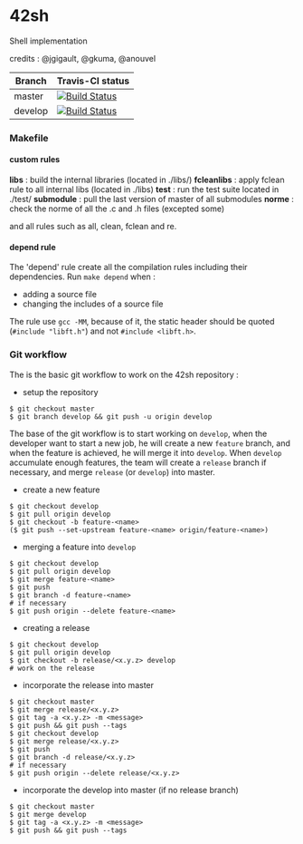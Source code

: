 # 42sh
Shell implementation

credits : @jgigault, @gkuma, @anouvel


Branch     | Travis-CI status
-----------| ---
master     | [![Build Status](https://travis-ci.org/42shTests/42sh.svg?branch=master)](https://travis-ci.org/42shTests/42sh)
develop    | [![Build Status](https://travis-ci.org/42shTests/42sh.svg?branch=develop)](https://travis-ci.org/42shTests/42sh)



### Makefile
#### custom rules
**libs** : build the internal libraries (located in ./libs/)
**fcleanlibs** : apply fclean rule to all internal libs (located in ./libs)
**test** : run the test suite located in ./test/
**submodule** : pull the last version of master of all submodules
**norme** : check the norme of all the .c and .h files (excepted some)  

and all rules such as all, clean, fclean and re.

#### depend rule
The 'depend' rule create all the compilation rules including their dependencies.
Run ```make depend``` when :

+ adding a source file
+ changing the includes of a source file

The rule use ```gcc -MM```, because of it, the static header should be quoted (```#include "libft.h"```) and not ```#include <libft.h>```.

### Git workflow
The is the basic git workflow to work on the 42sh repository :

+ setup the repository
```
$ git checkout master
$ git branch develop && git push -u origin develop
```
The base of the git workflow is to start working on `develop`, when the developer want to start a new job, he will create a new `feature` branch, and when the feature is achieved, he will merge it into `develop`. When `develop` accumulate enough features, the team will create a `release` branch if necessary, and merge `release` (or `develop`) into master.

+ create a new feature
```
$ git checkout develop
$ git pull origin develop
$ git checkout -b feature-<name>
($ git push --set-upstream feature-<name> origin/feature-<name>)
```
+ merging a feature into `develop`
```
$ git checkout develop
$ git pull origin develop
$ git merge feature-<name>
$ git push
$ git branch -d feature-<name>
# if necessary
$ git push origin --delete feature-<name>
```
+ creating a release
```
$ git checkout develop
$ git pull origin develop
$ git checkout -b release/<x.y.z> develop
# work on the release
```
+ incorporate the release into master
```
$ git checkout master
$ git merge release/<x.y.z>
$ git tag -a <x.y.z> -m <message>
$ git push && git push --tags
$ git checkout develop
$ git merge release/<x.y.z>
$ git push
$ git branch -d release/<x.y.z>
# if necessary
$ git push origin --delete release/<x.y.z>
```
+ incorporate the develop into master (if no release branch)
```
$ git checkout master
$ git merge develop
$ git tag -a <x.y.z> -m <message>
$ git push && git push --tags
```
